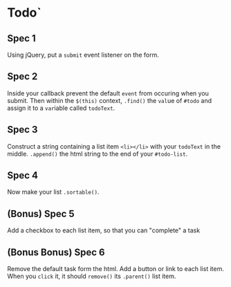 # Todo`

## Spec 1
Using jQuery, put a `submit` event listener on the form. 

## Spec 2
Inside your callback prevent the default `event` from occuring when you submit. Then within the `$(this)` context, `.find()` the `val`ue of `#todo` and assign it to a `var`iable called `todoText`.

## Spec 3
Construct a string containing a list item `<li></li>` with your `todoText` in the middle. `.append()` the html string to the end of your `#todo-list`.

## Spec 4
Now make your list `.sortable()`.

## (Bonus) Spec 5
Add a checkbox to each list item, so that you can "complete" a task

## (Bonus Bonus) Spec 6
Remove the default task form the html. Add a button or link to each list item. When you `click` it, it should `remove()` its `.parent()` list item.


